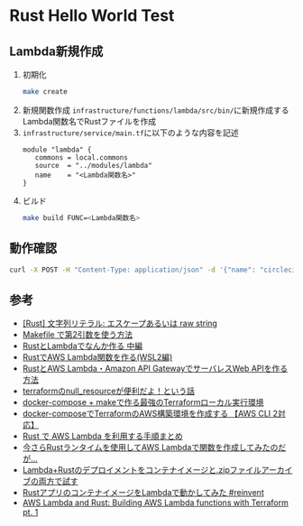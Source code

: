 # Rust Hello World Test

## Lambda新規作成
1. 初期化
   ```sh
   make create
   ```
1. 新規関数作成
   `infrastructure/functions/lambda/src/bin/`に新規作成するLambda関数名でRustファイルを作成
1. `infrastructure/service/main.tf`に以下のような内容を記述
   ```hcl
   module "lambda" {
      commons = local.commons
      source  = "../modules/lambda"
      name    = "<Lambda関数名>"
   }
   ```
1. ビルド
   ```sh
   make build FUNC=<Lambda関数名>
   ```

## 動作確認
```sh
curl -X POST -H "Content-Type: application/json" -d '{"name": "circleci"}' 'https://<URI>/prod/greet'
```

## 参考
- [[Rust] 文字列リテラル: エスケープあるいは raw string](https://qiita.com/osanshouo/items/59790f5fcd515a0ae559)
- [Makefile で第2引数を使う方法](https://qiita.com/algas/items/499d0d69d51a1cc7639f)
- [RustとLambdaでなんか作る 中編](https://qiita.com/ikegam1/items/0537ba51ac4ddbe02a8e#%E3%81%84%E3%81%98%E3%82%8B)
- [RustでAWS Lambda関数を作る(WSL2編)](https://zenn.dev/upopon/articles/622701b5a6c9ba)
- [RustとAWS Lambda・Amazon API GatewayでサーバレスWeb APIを作る方法](https://zenn.dev/uedayou/articles/22252000441999)
- [terraformのnull_resourceが便利だよ！という話](https://qiita.com/eigo_s/items/0dd6ffc84e1732eff703)
- [docker-compose + makeで作る最強のTerraformローカル実行環境](https://qiita.com/Tocyuki/items/0cb655e6357d9bf0c40f)
- [docker-composeでTerraformのAWS構築環境を作成する 【AWS CLI 2対応】](https://zenn.dev/foolishell/articles/69a9200596560e)
- [Rust で AWS Lambda を利用する手順まとめ](https://komorinfo.com/blog/rust-aws-lambda/)
- [今さらRustランタイムを使用してAWS Lambdaで関数を作成してみたのだが...](https://qiita.com/mwataame/items/5247a1deb98e68561413)
- [Lambda+Rustのデプロイメントをコンテナイメージと.zipファイルアーカイブの両方で試す](https://qiita.com/c3drive/items/67b95f36a27743c72962)
- [RustアプリのコンテナイメージをLambdaで動かしてみた #reinvent](https://dev.classmethod.jp/articles/rust-app-container-on-lambda-function/)
- [AWS Lambda and Rust: Building AWS Lambda functions with Terraform pt. 1](https://medium.com/@jakub.jantosik/aws-lambda-and-rust-building-aws-lambda-functions-with-terraform-pt-1-a09e5c0a0cb9)
